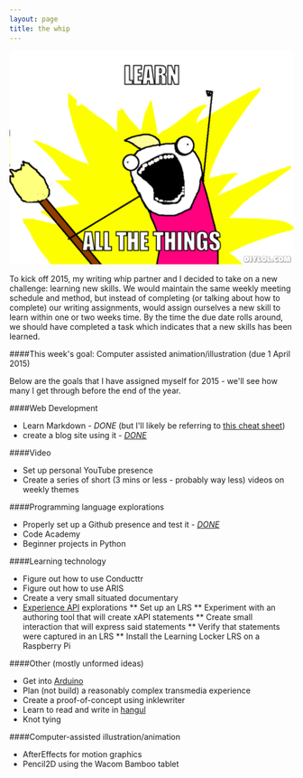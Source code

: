 ```yaml
---
layout: page
title: the whip
---
```


![all the things meme](/images/learn-all-the-things.png "learn all the things!")

To kick off 2015, my writing whip partner and I decided to take on a new challenge: learning new skills. We would maintain the same weekly meeting schedule and method, but instead of completing (or talking about how to complete) our writing assignments, would assign ourselves a new skill to learn within one or two weeks time. By the time the due date rolls around, we should have completed a task which indicates that a new skills has been learned.

####This week's goal:
Computer assisted animation/illustration (due 1 April 2015)

Below are the goals that I have assigned myself for 2015 - we'll see how many I get through before the end of the year.

####Web Development
* Learn Markdown - *DONE* (but I'll likely be referring to [this cheat sheet](https://github.com/adam-p/markdown-here/wiki/Markdown-Cheatsheet))
* create a blog site using it - [*DONE*](http://craigwiggins.github.io)

####Video
* Set up personal YouTube presence
* Create a series of short (3 mins or less - probably way less) videos on weekly themes

####Programming language explorations
* Properly set up a Github presence and test it - [*DONE*](https://github.com/craigwiggins/hello-world)
* Code Academy
* Beginner projects in Python

####Learning technology
* Figure out how to use Conducttr
* Figure out how to use ARIS
* Create a very small situated documentary
* [Experience API](http://xapi.adlnet.gov) explorations
** Set up an LRS
** Experiment with an authoring tool that will create xAPI statements
** Create small interaction that will express said statements
** Verify that statements were captured in an LRS
** Install the Learning Locker LRS on a Raspberry Pi

####Other (mostly unformed ideas)
* Get into [Arduino](http://www.arduino.cc/)
* Plan (not build) a reasonably complex transmedia experience
* Create a proof-of-concept using inklewriter
* Learn to read and write in [hangul](http://en.wikipedia.org/wiki/Hangul)
* Knot tying

####Computer-assisted illustration/animation
* AfterEffects for motion graphics
* Pencil2D using the Wacom Bamboo tablet